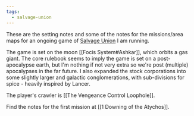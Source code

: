 ```yaml
---
tags:
  - salvage-union
---
```


These are the setting notes and some of the notes for the missions/area maps for an ongoing game of [Salvage Union](https://leyline.press/collections/salvage-union) I am running.

The game is set on the moon [[Focis System#Ashkar]], which orbits a gas giant. The core rulebook seems to imply the game is set on a post-apocalypse earth, but I'm nothing if not very extra so we're post (multiple) apocalypses in the far future. I also expanded the stock corporations into some slightly larger and galactic conglomerations, with sub-divisions for spice - heavily inspired by Lancer.

The player's crawler is [[The Vengeance Control Loophole]].

Find the notes for the first mission at [[1 Downing of the Atychos]].